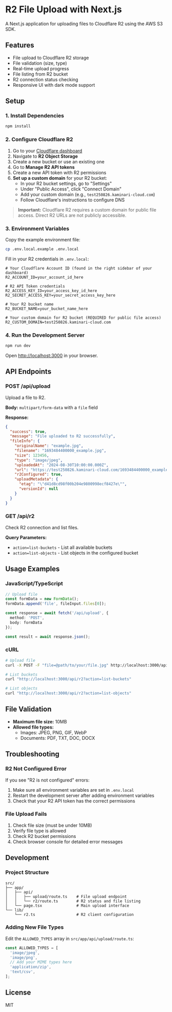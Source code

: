 # R2 File Upload with Next.js

A Next.js application for uploading files to Cloudflare R2 using the AWS S3 SDK.

## Features

- File upload to Cloudflare R2 storage
- File validation (size, type)
- Real-time upload progress
- File listing from R2 bucket
- R2 connection status checking
- Responsive UI with dark mode support

## Setup

### 1. Install Dependencies

```bash
npm install
```

### 2. Configure Cloudflare R2

1. Go to your [Cloudflare dashboard](https://dash.cloudflare.com/)
2. Navigate to **R2 Object Storage**
3. Create a new bucket or use an existing one
4. Go to **Manage R2 API tokens**
5. Create a new API token with R2 permissions
6. **Set up a custom domain** for your R2 bucket:
   - In your R2 bucket settings, go to "Settings"
   - Under "Public Access", click "Connect Domain"
   - Add your custom domain (e.g., `test250826.kaminari-cloud.com`)
   - Follow Cloudflare's instructions to configure DNS

> **Important:** Cloudflare R2 requires a custom domain for public file access. Direct R2 URLs are not publicly accessible.

### 3. Environment Variables

Copy the example environment file:

```bash
cp .env.local.example .env.local
```

Fill in your R2 credentials in `.env.local`:

```env
# Your Cloudflare Account ID (found in the right sidebar of your dashboard)
R2_ACCOUNT_ID=your_account_id_here

# R2 API Token credentials
R2_ACCESS_KEY_ID=your_access_key_id_here
R2_SECRET_ACCESS_KEY=your_secret_access_key_here

# Your R2 bucket name
R2_BUCKET_NAME=your_bucket_name_here

# Your custom domain for R2 bucket (REQUIRED for public file access)
R2_CUSTOM_DOMAIN=test250826.kaminari-cloud.com
```

### 4. Run the Development Server

```bash
npm run dev
```

Open [http://localhost:3000](http://localhost:3000) in your browser.

## API Endpoints

### POST /api/upload

Upload a file to R2.

**Body:** `multipart/form-data` with a `file` field

**Response:**
```json
{
  "success": true,
  "message": "File uploaded to R2 successfully",
  "fileInfo": {
    "originalName": "example.jpg",
    "filename": "1693484400000_example.jpg",
    "size": 123456,
    "type": "image/jpeg",
    "uploadedAt": "2024-08-30T10:00:00.000Z",
    "url": "https://test250826.kaminari-cloud.com/1693484400000_example.jpg",
    "r2Configured": true,
    "uploadMetadata": {
      "etag": "\"d41d8cd98f00b204e9800998ecf8427e\"",
      "versionId": null
    }
  }
}
```

### GET /api/r2

Check R2 connection and list files.

**Query Parameters:**
- `action=list-buckets` - List all available buckets
- `action=list-objects` - List objects in the configured bucket

## Usage Examples

### JavaScript/TypeScript

```typescript
// Upload file
const formData = new FormData();
formData.append('file', fileInput.files[0]);

const response = await fetch('/api/upload', {
  method: 'POST',
  body: formData
});

const result = await response.json();
```

### cURL

```bash
# Upload file
curl -X POST -F "file=@path/to/your/file.jpg" http://localhost:3000/api/upload

# List buckets
curl "http://localhost:3000/api/r2?action=list-buckets"

# List objects
curl "http://localhost:3000/api/r2?action=list-objects"
```

## File Validation

- **Maximum file size:** 10MB
- **Allowed file types:**
  - Images: JPEG, PNG, GIF, WebP
  - Documents: PDF, TXT, DOC, DOCX

## Troubleshooting

### R2 Not Configured Error

If you see "R2 is not configured" errors:

1. Make sure all environment variables are set in `.env.local`
2. Restart the development server after adding environment variables
3. Check that your R2 API token has the correct permissions

### File Upload Fails

1. Check file size (must be under 10MB)
2. Verify file type is allowed
3. Check R2 bucket permissions
4. Check browser console for detailed error messages

## Development

### Project Structure

```
src/
├── app/
│   ├── api/
│   │   ├── upload/route.ts    # File upload endpoint
│   │   └── r2/route.ts        # R2 status and file listing
│   └── page.tsx               # Main upload interface
└── lib/
    └── r2.ts                  # R2 client configuration
```

### Adding New File Types

Edit the `ALLOWED_TYPES` array in `src/app/api/upload/route.ts`:

```typescript
const ALLOWED_TYPES = [
  'image/jpeg',
  'image/png',
  // Add your MIME types here
  'application/zip',
  'text/csv',
];
```

## License

MIT
